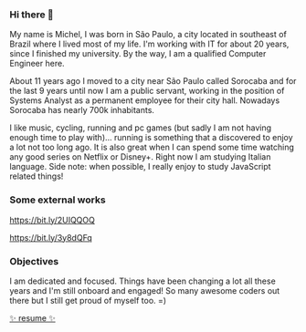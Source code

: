 ### Hi there 👋

My name is Michel, I was born in São Paulo, a city located in southeast of Brazil where I lived most of my life. I'm working with IT for about 20 years, since I finished my university. By the way, I am a qualified Computer Engineer here.

About 11 years ago I moved to a city near São Paulo called Sorocaba and for the last 9 years until now I am a public servant, working in the position of Systems Analyst as a permanent employee for their city hall. Nowadays Sorocaba has nearly 700k inhabitants.

I like music, cycling, running and pc games (but sadly I am not having enough time to play with)… running is something that a discovered to enjoy a lot not too long ago. It is also great when I can spend some time watching any good series on Netflix or Disney+. Right now I am studying Italian language. Side note: when possible, I really enjoy to study JavaScript related things!

### Some external works

https://bit.ly/2UIQQOQ

https://bit.ly/3y8dQFq

### Objectives

I am dedicated and focused. Things have been changing a lot all these years and I'm still onboard and engaged! So many awesome coders out there but I still get proud of myself too. =)

[✨ resume ✨](https://drive.google.com/drive/folders/1h3auIf7comPbymK7a0fTHw5eetRj6oLH)
